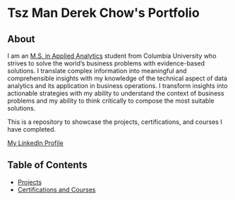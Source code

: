 # Tsz Man Derek Chow's Portfolio

## About

I am an [M.S. in Applied Analytics](https://sps.columbia.edu/academics/masters/applied-analytics/full-time-master-science/curriculum-courses) student from Columbia University who strives to solve the world’s business problems with evidence-based solutions. I translate complex information into meaningful and comprehensible insights with my knowledge of the technical aspect of data analytics and its application in business operations. I transform insights into actionable strategies with my ability to understand the context of business problems and my ability to think critically to compose the most suitable solutions.

This is a repository to showcase the projects, certifications, and courses I have completed.

[My LinkedIn Profile](https://www.linkedin.com/in/derekchow99/)

## Table of Contents

- [Projects](https://github.com/Tsz-Man-Derek-Chow/Tsz-Man-Derek-Chow/tree/main/projects)
- [Certifications and Courses](https://github.com/Tsz-Man-Derek-Chow/Tsz-Man-Derek-Chow/tree/main/certifications%20and%20courses)

